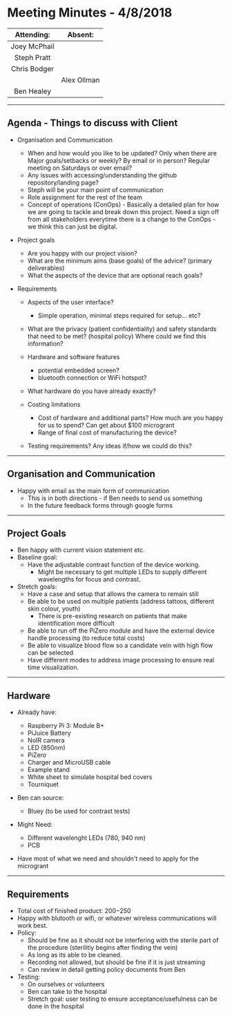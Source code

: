 # Meeting Minutes - 4/8/2018

| Attending: | Absent: |
| :---: | :---: |
| Joey McPhail | |
| Steph Pratt | |
| Chris Bodger | |
| | Alex Ollman |
| Ben Healey | |
---

## Agenda - Things to discuss with Client
* Organisation and Communication
  * When and how would you like to be updated? Only when there are Major goals/setbacks or weekly? By email or in person? Regular meeting on Saturdays or over email?
  * Any issues with accessing/understanding the github repository/landing page?
  * Steph will be your main point of communication
  * Role assignment for the rest of the team
  * Concept of operations (ConOps) - Basically a detailed plan for how we are going to tackle and break down this project. Need a sign off from all stakeholders everytime there is a change to the ConOps - we think this can just be digital. 

* Project goals
  * Are you happy with our project vision? 
  * What are the minimum aims (base goals) of the advice? (primary deliverables)
  * What the aspects of the device that are optional reach goals?
 
* Requirements
  * Aspects of the user interface?
    * Simple operation, minimal steps required for setup... etc?
  * What are the privacy (patient confidentiality) and safety standards that need to be met? (hospital policy) Where could we find this information?
  * Hardware and software features
    * potential embedded screen?
    * bluetooth connection or WiFi hotspot?
  * What hardware do you have already exactly?
    
  * Costing limitations
    * Cost of hardware and additional parts? How much are you happy for us to spend? Can get about $100 microgrant
    * Range of final cost of manufacturing the device?
  * Testing requirements? Any ideas if/how we could do this?

---

## Organisation and Communication
* Happy with email as the main form of communication
  * This is in both directions - if Ben needs to send us something
  * In the future feedback forms through google forms

---

## Project Goals
* Ben happy with current vision statement etc.
* Baseline goal:
  * Have the adjustable contrast function of the device working.
    * Might be necessary to get multiple LEDs to supply different wavelengths for focus and contrast.
* Stretch goals:
  * Have a case and setup that allows the camera to remain still
  * Be able to be used on multiple patients (address tattoos, different skin colour, youth)
    * There is pre-existing research on patients that make identification more difficult
  * Be able to run off the PiZero module and have the external device handle processing (to reduce total costs)
  * Be able to visualize blood flow so a candidate vein with high flow can be selected
  * Have different modes to address image processing to ensure real time visualization.

---

## Hardware
* Already have:
  * Raspberry Pi 3: Module B+
  * PiJuice Battery
  * NoIR camera
  * LED (850nm)
  * PiZero
  * Charger and MicroUSB cable
  * Example stand
  * White sheet to simulate hospital bed covers
  * Tourniquet

* Ben can source:
  * Bluey (to be used for contrast tests)

* Might Need:
  * Different wavelenght LEDs (780, 940 nm)
  * PCB

* Have most of what we need and shouldn't need to apply for the microgrant

---

## Requirements
* Total cost of finished product: $200-$250
* Happy with blutooth or wifi, or whatever wireless communications will work best.
* Policy:
  * Should be fine as it should not be interfering with the sterile part of the procedure (sterilitiy begins after finding the vein)
  * As long as its able to be cleaned.
  * Recording not allowed, but should be fine if it is just streaming
  * Can review in detail getting policy documents from Ben
* Testing:
  * On ourselves or volunteers
  * Ben can take to the hospital
  * Stretch goal: user testing to ensure acceptance/usefulness can be done in the hospital
